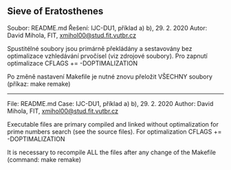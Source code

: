 ## Sieve of Eratosthenes

Soubor:      README.md
Řešení:      IJC-DU1, příklad a) b), 29. 2. 2020
Autor:       David Mihola, FIT, xmihol00@stud.fit.vutbr.cz

Spustitélné soubory jsou primárně překládány a sestavovány bez optimalizace vzhledávání prvočísel (viz zdrojové soubory).
Pro zapnutí optimalizace CFLAGS += -DOPTIMALIZATION

Po změně nastavení Makefile je nutné znovu přeložit VŠECHNY soubory (příkaz: make remake)

---

File:       README.md
Case:       IJC-DU1, příklad a) b), 29. 2. 2020
Author:     David Mihola, FIT, xmihol00@stud.fit.vutbr.cz

Executable files are primary compiled and linked without optimalization for prime numbers search (see the source files).
For optimalization CFLAGS += -DOPTIMALIZATION

It is necessary to recompile ALL the files after any change of the Makefile (command: make remake)
